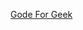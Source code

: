 <a href="https://codeforgeek.com/2014/10/express-complete-tutorial-part-1/" target="_blank">Gode For Geek</a>
